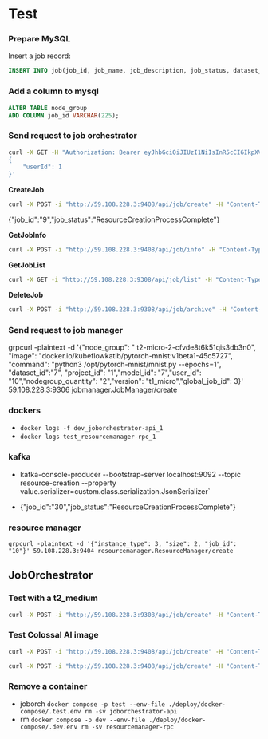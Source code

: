 # Test

### Prepare MySQL
Insert a job record:
```sql
INSERT INTO job(job_id, job_name, job_description, job_status, dataset_name, dataset_id, user_id, project_id, project_name, launch_command, node_group_id, node_group_name, instance_type, instance_info, number_of_instance, model_id, pod_names, image, ssd) VALUES (30, "job_name", "job_description", "ResourceCreationRequestSucceed", "dataset_name", 7, 10, 1, "project_name", "python3 /opt/pytorch-mnist/mnist.py --epochs=1", 0, "ng-test","t1_micro", "{\"Description\":\"t2.micro\",\"MemoryInGB\":1,\"NumberOfGpu\":1,\"NumberOfCpu\":1,\"StorageType\":\"\",\"StorageInGB\":0,\"NumberOfNetworkInterface\":2,\"OnDemandLinuxPrice\":0.0116}",1, "b5515783-3d32-4df7-adb9-5c4a42e931f2", "pod1 pod2", "docker.io/kubeflowkatib/pytorch-mnist:v1beta1-45c5727", 1); 
```

### Add a column to mysql

```sql
ALTER TABLE node_group
ADD COLUMN job_id VARCHAR(225);
```


### Send request to job orchestrator 
```bash
curl -X GET -H "Authorization: Bearer eyJhbGciOiJIUzI1NiIsInR5cCI6IkpXVCJ9.eyJleHAiOjE2NzczMDc0ODIsImlhdCI6MTY3NzIyMTA4MiwidWlkIjoxfQ.1wFINymXRlsGvyyoBZFUgNuCpGlvdamYTTTH5fJi2sc" -i "http://127.0.0.1:9300/api/user/info" -H "Content-Type: application/json" -d '
{              
    "userId": 1
}'
```
**CreateJob**
```bash
curl -X POST -i "http://59.108.228.3:9408/api/job/create" -H "Content-Type: application/json" -H "Authorization: Bearer eyJhbGciOiJIUzI1NiIsInR5cCI6IkpXVCJ9.eyJleHAiOjE2Nzk1NjAyODEsImlhdCI6MTY3MDkyMDI4MSwidWlkIjoxMH0._KAelHYt5WMr1pAR8K3at27bLZVoyGwLXfNBLFYIXvA" -d '{"jobName": "job_name", "jobDescription": "description", "image": "docker.io/kubeflowkatib/pytorch-mnist:v1beta1-45c5727", "launchCommand":"python3 /opt/pytorch-mnist/mnist.py --epochs=1", "datasetName": "dataset_name","datasetId": "7","projectName": "project_name","projectId": "1","instanceType": "t1_micro","numberOfInstance": , "ssd": 1}'
```

{"job_id":"9","job_status":"ResourceCreationProcessComplete"}

**GetJobInfo**
```bash
curl -X POST -i "http://59.108.228.3:9408/api/job/info" -H "Content-Type: application/json" -H "Authorization: Bearer eyJhbGciOiJIUzI1NiIsInR5cCI6IkpXVCJ9.eyJleHAiOjE2Nzk1NjAyODEsImlhdCI6MTY3MDkyMDI4MSwidWlkIjoxMH0._KAelHYt5WMr1pAR8K3at27bLZVoyGwLXfNBLFYIXvA" -d '{"jobId": "10"}'
```

**GetJobList**
```bash
curl -X GET -i "http://59.108.228.3:9308/api/job/list" -H "Content-Type: application/json" -H "Authorization: Bearer eyJhbGciOiJIUzI1NiIsInR5cCI6IkpXVCJ9.eyJleHAiOjE2Nzk1NjAyODEsImlhdCI6MTY3MDkyMDI4MSwidWlkIjoxMH0._KAelHYt5WMr1pAR8K3at27bLZVoyGwLXfNBLFYIXvA"
```

**DeleteJob**
```bash
curl -X POST -i "http://59.108.228.3:9308/api/job/archive" -H "Content-Type: application/json" -H "Authorization: Bearer eyJhbGciOiJIUzI1NiIsInR5cCI6IkpXVCJ9.eyJleHAiOjE2Nzk1NjAyODEsImlhdCI6MTY3MDkyMDI4MSwidWlkIjoxMH0._KAelHYt5WMr1pAR8K3at27bLZVoyGwLXfNBLFYIXvA" -d '{"jobId": "3"}'
```

### Send request to job manager

grpcurl -plaintext -d '{"node_group": "
t2-micro-2-cfvde8t6k51qis3db3n0", "image": "docker.io/kubeflowkatib/pytorch-mnist:v1beta1-45c5727", "command": "python3 /opt/pytorch-mnist/mnist.py --epochs=1", "dataset_id":"7", "project_id": "1","model_id": "7","user_id": "10","nodegroup_quantity": "2","version": "t1_micro","global_job_id": 3}' 59.108.228.3:9306 jobmanager.JobManager/create


### dockers
- `docker logs -f dev_joborchestrator-api_1`
- `docker logs test_resourcemanager-rpc_1`


### kafka
- kafka-console-producer --bootstrap-server localhost:9092 --topic resource-creation --property value.serializer=custom.class.serialization.JsonSerializer`

- {"job_id":"30","job_status":"ResourceCreationProcessComplete"}


### resource manager
```
grpcurl -plaintext -d '{"instance_type": 3, "size": 2, "job_id": "10"}' 59.108.228.3:9404 resourcemanager.ResourceManager/create
```


## JobOrchestrator

### Test with a t2_medium
```bash
curl -X POST -i "http://59.108.228.3:9308/api/job/create" -H "Content-Type: application/json" -H "Authorization: Bearer eyJhbGciOiJIUzI1NiIsInR5cCI6IkpXVCJ9.eyJleHAiOjE2Nzk1NjAyODEsImlhdCI6MTY3MDkyMDI4MSwidWlkIjoxMH0._KAelHYt5WMr1pAR8K3at27bLZVoyGwLXfNBLFYIXvA" -d '{"jobName": "job_name", "jobDescription": "description", "image": "docker.io/kubeflowkatib/pytorch-mnist:v1beta1-45c5727", "launchCommand":"python3 /opt/pytorch-mnist/mnist.py --epochs=1", "datasetName": "dataset_name","datasetId": "1","projectName": "project_name","projectId": "1","instanceType": "t2_medium","numberOfInstance": 1, "ssd": 1}'
```

### Test Colossal AI image
```bash
curl -X POST -i "http://59.108.228.3:9408/api/job/create" -H "Content-Type: application/json" -H "Authorization: Bearer eyJhbGciOiJIUzI1NiIsInR5cCI6IkpXVCJ9.eyJleHAiOjE2Nzk1NjAyODEsImlhdCI6MTY3MDkyMDI4MSwidWlkIjoxMH0._KAelHYt5WMr1pAR8K3at27bLZVoyGwLXfNBLFYIXvA" -d '{"jobName": "job_name", "jobDescription": "description", "image": "hpcaitech/colossalai:0.2.5", "launchCommand":"colossalai run --nproc_per_node 1 ../mnt/project/train.py --config ../mnt/project/config.py --optimizer lars --synthetic", "datasetName": "dataset_name","datasetId": "1","projectName": "project_name","projectId": "1","instanceType": "g5_xlarge","numberOfInstance": 1, "ssd": 1}'
```

```bash
curl -X POST -i "http://59.108.228.3:9408/api/job/create" -H "Content-Type: application/json" -H "Authorization: Bearer eyJhbGciOiJIUzI1NiIsInR5cCI6IkpXVCJ9.eyJleHAiOjE2Nzk1NjAyODEsImlhdCI6MTY3MDkyMDI4MSwidWlkIjoxMH0._KAelHYt5WMr1pAR8K3at27bLZVoyGwLXfNBLFYIXvA" -d '{"jobName": "job_name", "jobDescription": "description", "image": "hpcaitech/colossalai:0.2.5", "launchCommand":"colossalai run --nproc_per_node 1 ../mnt/project/train.py --config ../mnt/project/config.py --optimizer lars --path ../mnt/dataset/", "datasetName": "dataset_name","datasetId": "1","projectName": "project_name","projectId": "1","instanceType": "g5_xlarge","numberOfInstance": 1, "ssd": 1}'
```


### Remove a container
- joborch  `docker compose -p test --env-file ./deploy/docker-compose/.test.env rm -sv joborchestrator-api`
- rm `docker compose -p dev --env-file ./deploy/docker-compose/.dev.env rm -sv resourcemanager-rpc`